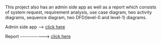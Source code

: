 This project also has an admin side app as well as a report which consists of system request, requirement analysis, use case diagram, two activity diagrams, sequence diagram, two DFD(level-0 and level-1) diagrams.

Admin side app --> [click here](https://github.com/chistia007/Health-Care-Center-Admin-Only)

Report ------------> [click here](https://drive.google.com/file/d/1c-Ib265O2qqCj8bKVTJPL7Zkw8dOYopj/view?usp=sharing)
